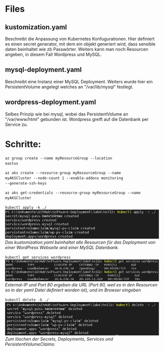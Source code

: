 # Files
## kustomization.yaml <br />
Beschreibt die Anpassung von Kubernetes Konfugurationen. Hier definiert es einen secret generator, mit dem ein objekt generiert wird, dass sensible daten beinhaltet wie zb Passwörter. Weiters kann man noch Resourcen angeben, in diesem Fall Wordpress und MySQL.

## mysql-deployment.yaml <br />
Beschreibt eine Instanz einer MySQL Deployment. Weiters wurde hier ein PersistentVolume angelegt welches an "/var/lib/mysql" festlegt.

## wordpress-deployment.yaml <br />
Selbes Prinzip wie bei mysql, wobei das PersistentVolume an "/var/www/html" gebunden ist. Wordpress greift auf die Datenbank per Service zu.


# Schritte:
<code>az group create --name myResourceGroup --location eastus</code>

<code>az aks create --resource-group myResourceGroup --name myAKSCluster --node-count 1 --enable-addons monitoring --generate-ssh-keys</code>

<code>az aks get-credentials --resource-group myResourceGroup --name myAKSCluster</code>

<code>kubectl apply -k ./</code>
![alt text](https://github.com/TheRealDealveloper/Software-Deployment/blob/main/Lab4/Pictures/kube%20apply.png)
*Das kustomization.yaml beinhaltet alle Resourcen für das Deployment von einer WordPress Webseite and einer MySQL Datenbank.*

<code>kubectl get services wordpress</code>
![alt text](https://github.com/TheRealDealveloper/Software-Deployment/blob/main/Lab4/Pictures/kube%20get%20service.png)
*External-IP und Port 80 ergeben die URL (Port 80, weil es in den Resourcen so in der yaml Datei definiert worden ist), und im Browser eingeben*

<code>kubectl delete -k ./</code>
![alt text](https://github.com/TheRealDealveloper/Software-Deployment/blob/main/Lab4/Pictures/kube%20delete.png)
*Zum löschen der Secrets, Deployments, Services und PersistentVolumeClaims:*
